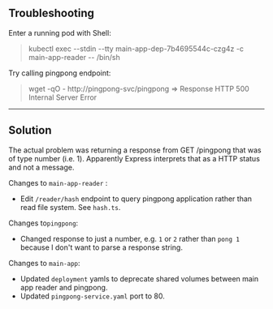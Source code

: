 ## Troubleshooting

Enter a running pod with Shell:
> kubectl exec --stdin --tty main-app-dep-7b4695544c-czg4z -c main-app-reader -- /bin/sh

Try calling pingpong endpoint:
> wget -qO - http://pingpong-svc/pingpong => Response HTTP 500 Internal Server Error

---

## Solution

The actual problem was returning a response from GET /pingpong that was of type number (i.e. 1). Apparently Express interprets that as a HTTP status and not a message.

Changes to `main-app-reader` :
- Edit `/reader/hash` endpoint to query pingpong application rather than read file system. See `hash.ts`.

Changes to`pingpong`:
- Changed response to just a number, e.g. `1` or `2` rather than `pong 1` because I don't want to parse a response string.

Changes to `main-app`:
- Updated `deployment` yamls to deprecate shared volumes between main app reader and pingpong.
- Updated `pingpong-service.yaml` port to 80.
